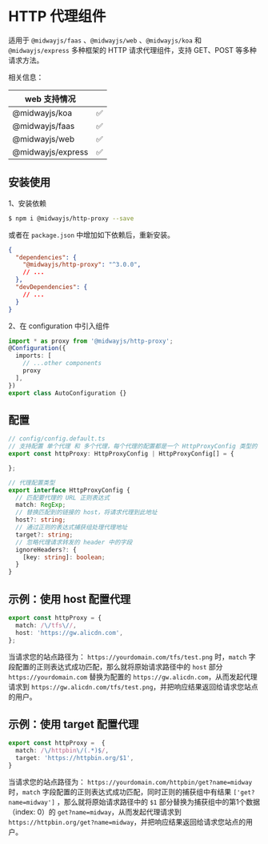 # HTTP 代理组件

适用于 `@midwayjs/faas` 、`@midwayjs/web` 、`@midwayjs/koa` 和 `@midwayjs/express` 多种框架的 HTTP 请求代理组件，支持 GET、POST 等多种请求方法。

相关信息：

| web 支持情况      |      |
| ----------------- | ---- |
| @midwayjs/koa     | ✅    |
| @midwayjs/faas    | ✅    |
| @midwayjs/web     | ✅    |
| @midwayjs/express | ✅    |



## 安装使用

1、安装依赖

```bash
$ npm i @midwayjs/http-proxy --save
```

或者在 `package.json` 中增加如下依赖后，重新安装。

```json
{
  "dependencies": {
    "@midwayjs/http-proxy": "^3.0.0",
    // ...
  },
  "devDependencies": {
    // ...
  }
}
```



2、在 configuration 中引入组件

```typescript
import * as proxy from '@midwayjs/http-proxy';
@Configuration({
  imports: [
    // ...other components
    proxy
  ],
})
export class AutoConfiguration {}
```



## 配置

```ts
// config/config.default.ts
// 支持配置 单个代理 和 多个代理，每个代理的配置都是一个 HttpProxyConfig 类型的 Object
export const httpProxy: HttpProxyConfig | HttpProxyConfig[] = {

};

// 代理配置类型
export interface HttpProxyConfig {
  // 匹配要代理的 URL 正则表达式
  match: RegExp;
  // 替换匹配到的链接的 host，将请求代理到此地址
  host?: string;
  // 通过正则的表达式捕获组处理代理地址
  target?: string;
  // 忽略代理请求转发的 header 中的字段
  ignoreHeaders?: {
    [key: string]: boolean;
  }
}
```



## 示例：使用 host 配置代理

```ts
export const httpProxy = {
  match: /\/tfs\//,
  host: 'https://gw.alicdn.com',
};
```

当请求您的站点路径为： `https://yourdomain.com/tfs/test.png` 时，`match` 字段配置的正则表达式成功匹配，那么就将原始请求路径中的 `host` 部分 `https://yourdomain.com` 替换为配置的 `https://gw.alicdn.com`，从而发起代理请求到 `https://gw.alicdn.com/tfs/test.png`，并把响应结果返回给请求您站点的用户。

## 示例：使用 target 配置代理

```ts
export const httpProxy =  {
  match: /\/httpbin\/(.*)$/,
  target: 'https://httpbin.org/$1',
}
```

当请求您的站点路径为： `https://yourdomain.com/httpbin/get?name=midway` 时，`match` 字段配置的正则表达式成功匹配，同时正则的捕获组中有结果 `['get?name=midway']` ，那么就将原始请求路径中的 `$1` 部分替换为捕获组中的第1个数据（index: 0）的 `get?name=midway`，从而发起代理请求到 `https://httpbin.org/get?name=midway`，并把响应结果返回给请求您站点的用户。



